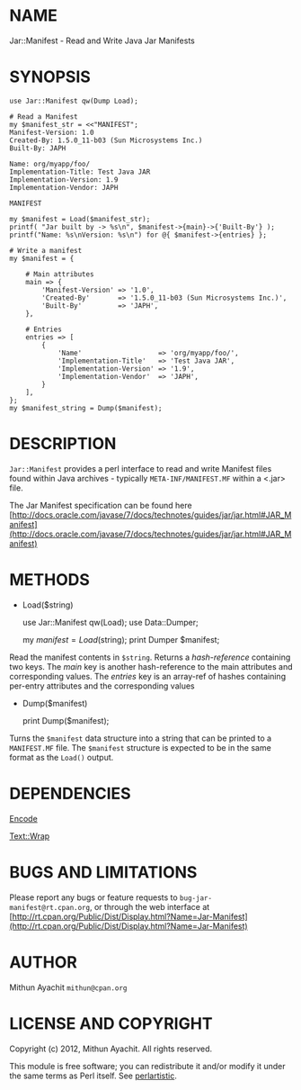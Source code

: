# NAME

Jar::Manifest - Read and Write Java Jar Manifests

# SYNOPSIS

    use Jar::Manifest qw(Dump Load);

    # Read a Manifest
    my $manifest_str = <<"MANIFEST";
    Manifest-Version: 1.0
    Created-By: 1.5.0_11-b03 (Sun Microsystems Inc.)
    Built-By: JAPH

    Name: org/myapp/foo/
    Implementation-Title: Test Java JAR
    Implementation-Version: 1.9
    Implementation-Vendor: JAPH

    MANIFEST

    my $manifest = Load($manifest_str);
    printf( "Jar built by -> %s\n", $manifest->{main}->{'Built-By'} );
    printf("Name: %s\nVersion: %s\n") for @{ $manifest->{entries} };

    # Write a manifest
    my $manifest = {

        # Main attributes
        main => {
            'Manifest-Version' => '1.0',
            'Created-By'       => '1.5.0_11-b03 (Sun Microsystems Inc.)',
            'Built-By'         => 'JAPH',
        },

        # Entries
        entries => [
            {
                'Name'                   => 'org/myapp/foo/',
                'Implementation-Title'   => 'Test Java JAR',
                'Implementation-Version' => '1.9',
                'Implementation-Vendor'  => 'JAPH',
            }
        ],
    };
    my $manifest_string = Dump($manifest);

# DESCRIPTION

`Jar::Manifest` provides a perl interface to read and write Manifest files
found within Java archives - typically `META-INF/MANIFEST.MF` within a <.jar>
file.

The Jar Manifest specification can be found here
[http://docs.oracle.com/javase/7/docs/technotes/guides/jar/jar.html#JAR_Manifest](http://docs.oracle.com/javase/7/docs/technotes/guides/jar/jar.html#JAR_Manifest)

# METHODS

- Load($string)

    use Jar::Manifest qw(Load);
    use Data::Dumper;

    my $manifest = Load($string);
    print Dumper $manifest;

Read the manifest contents in `$string`. Returns a _hash-reference_
containing two keys. The _main_ key is another hash-reference to the main
attributes and corresponding values. The _entries_ key is an array-ref of
hashes containing per-entry attributes and the corresponding values

- Dump($manifest)

    print Dump($manifest);

Turns the `$manifest` data structure into a string that can be printed to a
`MANIFEST.MF` file. The `$manifest` structure is expected to be in the same
format as the `Load()` output.

# DEPENDENCIES

[Encode](http://search.cpan.org/perldoc?Encode)

[Text::Wrap](http://search.cpan.org/perldoc?Text::Wrap)

# BUGS AND LIMITATIONS

Please report any bugs or feature requests to `bug-jar-manifest@rt.cpan.org`,
or through the web interface at
[http://rt.cpan.org/Public/Dist/Display.html?Name=Jar-Manifest](http://rt.cpan.org/Public/Dist/Display.html?Name=Jar-Manifest)

# AUTHOR

Mithun Ayachit `mithun@cpan.org`

# LICENSE AND COPYRIGHT

Copyright (c) 2012, Mithun Ayachit. All rights reserved.

This module is free software; you can redistribute it and/or modify it under
the same terms as Perl itself. See [perlartistic](http://search.cpan.org/perldoc?perlartistic).